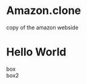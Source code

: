 # Amazon.clone
copy of the amazon webside
<h1>Hello World</h1>
<div id="box1"> box</div>
<div id="box2"> box2</div>
